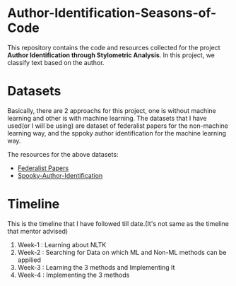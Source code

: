 # Author-Identification-Seasons-of-Code

This repository contains the code and resources collected for the project **Author Identification through Stylometric Analysis**.  In this project, we classify text based on the author. 

# Datasets

Basically, there are 2 approachs for this project, one is without machine learning and other is with machine learning. The datasets that I have used(or I will be using) are dataset of federalist papers for the non-machine learning way, and the sppoky author identification for the machine learning way. 

The resources for the above datasets: 
* [Federalist Papers](https://programminghistorian.org/assets/introduction-to-stylometry-with-python/stylometry-federalist.zip)
* [Spooky-Author-Identification](https://www.kaggle.com/competitions/spooky-author-identification)

# Timeline
This is the timeline that I have followed till date.(It's not same as the timeline that mentor advised)

1. Week-1 : Learning about NLTK
2. Week-2 : Searching for Data on which ML and Non-ML methods can be appilied
3. Week-3 : Learning the 3 methods and Implementing It
4. Week-4 : Implementing the 3 methods
